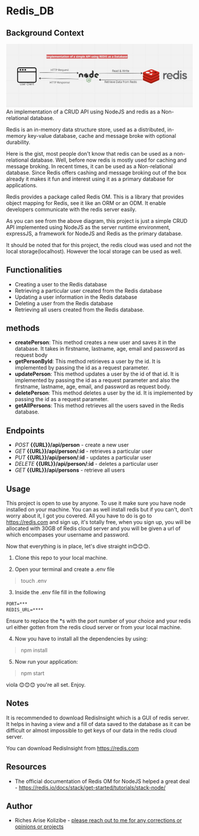 # Redis_DB

## Background Context
![redis img](src/assets/redis_as_a_database.jpg)
An implementation of a CRUD API using NodeJS and redis as a Non-relational database.

Redis is an in-memory data structure store, used as a distributed, in-memory key-value database, cache and message broke with optional durability.

Here is the gist, most people don't know that redis can be used as a non-relational database. Well, before now redis is mostly used for caching and message broking. In recent times, it can be used as a Non-relational database. Since Redis offers cashing and message broking out of the box already it makes it fun and interest using it as a primary database for applications.

Redis provides a package called Redis OM. This is a library that provides object mapping for Redis, see it like an ORM or an ODM. It enable developers communicate with the redis server easily.

As you can see from the above diagram, this project is just a simple CRUD API implemented using NodeJS as the server runtime environment, expressJS, a framework for NodeJS and Redis as the primary database.

It should be noted that for this project, the redis cloud was used and not the local storage(localhost). However the local storage can be used as well.

## Functionalities
- Creating a user to the Redis database
- Retrieving a particular user created from the Redis database
- Updating a user information in the Redis database
- Deleting a user from the Redis database
- Retrieving all users created from the Redis database.

## methods
- **createPerson**: This method creates a new user and saves it in the database. It takes in firstname, lastname, age, email and password as request body
- **getPersonById**: This method retirieves a user by the id. It is implemented by passing the id as a request parameter.
- **updatePerson**: This method updates a user by the id of that id. It is implemented by passing the id as a request parameter and also the firstname, lastname, age, email, and password as request body.
- **deletePerson**: This method deletes a user by the id. It is implemented by passing the id as a request parameter.
- **getAllPersons**: This method retrieves all the users saved in the Redis database.

## Endpoints
- *POST* **{{URL}}/api/person** - create a new user
- *GET* **{{URL}}/api/person/:id** - retrieves a particular user
- *PUT* **{{URL}}/api/person/:id** - updates a particular user
- *DELETE* **{{URL}}/api/person/:id** - deletes a particular user
- *GET* **{{URL}}/api/persons** - retrieve all users

## Usage
This project is open to use by anyone. To use it make sure you have node installed on your machine. You can as well install redis but if you can't, don't worry about it, I got you covered. All you have to do is go to https://redis.com and sign up, it's totally free, when you sign up, you will be allocated with 30GB of Redis cloud server and you will be given a url of which encompases your username and password.

Now that everything is in place, let's dive straight in😊😊😊.

1. Clone this repo to your local machine.

2. Open your terminal and create a .env file
> touch .env

3. Inside the .env file fill in the following
```
PORT=***
REDIS_URL=****
```
Ensure to replace the *s with the port number of your choice and your redis url either gotten from the redis cloud server or from your local machine.

4. Now you have to install all the dependencies by using:
> npm install

5. Now run your application:
> npm start

viola 😊😊😊 you're all set. Enjoy.

## Notes
It is recommended to download RedisInsight which is a GUI of redis server. It helps in having a view and a fill of data saved to the database as it can be difficult or almost impossible to get keys of our data in the redis cloud server.

You can download RedisInsight from https://redis.com

## Resources
- The official documentation of Redis OM for NodeJS helped a great deal - https://redis.io/docs/stack/get-started/tutorials/stack-node/

## Author
- Riches Arise Kolizibe - [please reach out to me for any corrections or opinions or projects](richkole8@gmail.com)